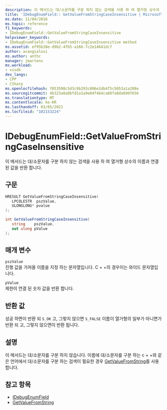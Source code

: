 ```yaml
---
description: 이 메서드는 대/소문자를 구분 하지 않는 검색을 사용 하 여 열거형 상수의 이름과 연결 된 값을 반환 합니다.
title: 'IDebugEnumField:: GetValueFromStringCaseInsensitive | Microsoft Docs'
ms.date: 11/04/2016
ms.topic: reference
f1_keywords:
- IDebugEnumField::GetValueFromStringCaseInsensitive
helpviewer_keywords:
- IDebugEnumField::GetValueFromStringCaseInsensitive method
ms.assetid: ef95b38e-d9b2-4fb5-a166-7c2e14641dc7
author: acangialosi
ms.author: anthc
manager: jmartens
ms.workload:
- vssdk
dev_langs:
- CPP
- CSharp
ms.openlocfilehash: f853598c5d3c9b293c806e1db475c5053a1a208e
ms.sourcegitcommit: 4b323a8a8bfd1a1a9e84f4b4ca88fa8da690f656
ms.translationtype: MT
ms.contentlocale: ko-KR
ms.lasthandoff: 03/05/2021
ms.locfileid: "102153224"
---
```

# <a name="idebugenumfieldgetvaluefromstringcaseinsensitive"></a>IDebugEnumField::GetValueFromStringCaseInsensitive
이 메서드는 대/소문자를 구분 하지 않는 검색을 사용 하 여 열거형 상수의 이름과 연결 된 값을 반환 합니다.

## <a name="syntax"></a>구문

```cpp
HRESULT GetValueFromStringCaseInsensitive(
   LPCOLESTR  pszValue,
   ULONGLONG* pvalue
);
```

```csharp
int GetValueFromStringCaseInsensitive(
   string    pszValue,
   out ulong pValue
);
```

## <a name="parameters"></a>매개 변수
`pszValue`\
진행 값을 가져올 이름을 지정 하는 문자열입니다. C + +의 경우이는 와이드 문자열입니다.

`pValue`\
제한이 연결 된 숫자 값을 반환 합니다.

## <a name="return-value"></a>반환 값
 성공 하면이 반환 되 `S_OK` 고, 그렇지 않으면 `S_FALSE` 이름이 열거형의 일부가 아니면가 반환 되 고, 그렇지 않으면이 반환 됩니다.

## <a name="remarks"></a>설명
 이 메서드는 대/소문자를 구분 하지 않습니다. 이름에 대/소문자를 구분 하는 c + +와 같은 언어에서 대/소문자를 구분 하는 검색이 필요한 경우 [GetValueFromString](../../../extensibility/debugger/reference/idebugenumfield-getvaluefromstring.md)를 사용 합니다.

## <a name="see-also"></a>참고 항목
- [IDebugEnumField](../../../extensibility/debugger/reference/idebugenumfield.md)
- [GetValueFromString](../../../extensibility/debugger/reference/idebugenumfield-getvaluefromstring.md)
